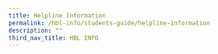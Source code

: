 ```yaml
---
title: Helpline Information
permalink: /hbl-info/students-guide/helpline-information
description: ""
third_nav_title: HBL INFO
---
```

